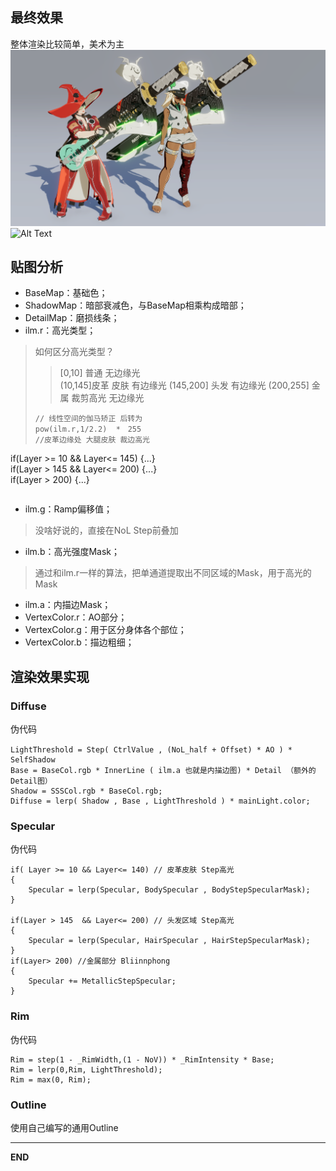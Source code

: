 ## 最终效果
整体渲染比较简单，美术为主
![Alt Text](Textures/1713091508286.jpg)
![Alt Text](20240414184636.png)
## 贴图分析

- BaseMap：基础色；
- ShadowMap：暗部衰减色，与BaseMap相乘构成暗部；
- DetailMap：磨损线条；
- ilm.r：高光类型；
> 如何区分高光类型？
> > [0,10] 普通 无边缘光    
> > (10,145]皮革 皮肤 有边缘光 
> > (145,200] 头发 有边缘光
> > (200,255] 金属 裁剪高光 无边缘光
> ```hlsl
> // 线性空间的伽马矫正 后转为
> pow(ilm.r,1/2.2)  *　255　
> //皮革边缘处 大腿皮肤 裁边高光  
if(Layer >= 10 && Layer<= 145)
{...}  
if(Layer > 145  && Layer<= 200)
{...}  
if(Layer > 200) 
{...}
> ```

- ilm.g：Ramp偏移值；
> 没啥好说的，直接在NoL Step前叠加
- ilm.b：高光强度Mask；
 >通过和ilm.r一样的算法，把单通道提取出不同区域的Mask，用于高光的Mask
- ilm.a：内描边Mask；
- VertexColor.r：AO部分；
- VertexColor.g：用于区分身体各个部位；
- VertexColor.b：描边粗细；


## 渲染效果实现
### Diffuse
伪代码
```hlsl
LightThreshold = Step( CtrlValue , (NoL_half + Offset) * AO ) *　SelfShadow
Base = BaseCol.rgb * InnerLine ( ilm.a 也就是内描边图) * Detail （额外的Detail图）
Shadow = SSSCol.rgb * BaseCol.rgb;
Diffuse = lerp( Shadow , Base , LightThreshold ) * mainLight.color;
```
### Specular
伪代码
```hlsl
if( Layer >= 10 && Layer<= 140) // 皮革皮肤 Step高光
{  
    Specular = lerp(Specular, BodySpecular , BodyStepSpecularMask);  
}  
  
if(Layer > 145  && Layer<= 200) // 头发区域 Step高光
{  
    Specular = lerp(Specular, HairSpecular , HairStepSpecularMask);  
}  
if(Layer> 200) //金属部分 Bliinnphong
{  
    Specular += MetallicStepSpecular;
}
```
### Rim
伪代码
```hlsl
Rim = step(1 - _RimWidth,(1 - NoV)) * _RimIntensity * Base;  
Rim = lerp(0,Rim, LightThreshold);  
Rim = max(0, Rim);
```
### Outline

使用自己编写的通用Outline

----
**END**